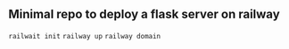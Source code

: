 ## Minimal repo to deploy a flask server on railway

```railwait init```
```railway up```
```railway domain```
